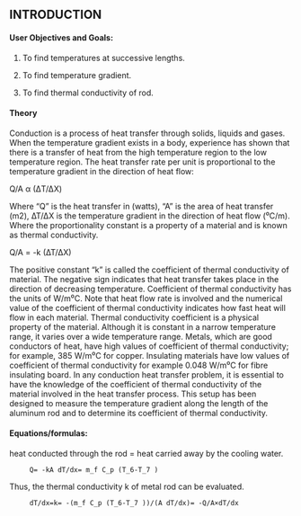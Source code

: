 ## INTRODUCTION<br>

#### User Objectives and Goals:

  1. To find temperatures at successive lengths.

  2. To find temperature gradient.
  3. To find thermal conductivity of rod.


#### Theory
Conduction is a process of heat transfer through solids, liquids and gases. When the temperature gradient exists in a body, experience has shown that there is a transfer of heat from the high temperature region to the low temperature region. The heat transfer rate per unit is proportional to the temperature gradient in the direction of heat flow:  

Q/A α (∆T/∆X)

Where “Q” is the heat transfer in (watts), “A” is the area of heat transfer (m2), ∆T/∆X is the temperature gradient in the direction of heat flow (⁰C/m). Where the proportionality constant is a property of a material and is known as thermal conductivity.  

Q/A = -k (∆T/∆X)  

The positive constant “k” is called the coefficient of thermal conductivity of material. The negative sign indicates that heat transfer takes place in the direction of decreasing temperature. Coefficient of thermal conductivity has the units of W/m⁰C. Note that heat flow rate is involved and the numerical value of the coefficient of thermal conductivity indicates how fast heat will flow in each material. Thermal conductivity coefficient is a physical property of the material. Although it is constant in a narrow temperature range, it varies over a wide temperature range. Metals, which are good conductors of heat, have high values of coefficient of thermal conductivity;  
for example, 385 W/m⁰C for copper. Insulating materials have low values of coefficient of thermal conductivity for example 0.048 W/m⁰C for fibre insulating board. In any conduction heat transfer problem, it is essential to have the knowledge of the coefficient of thermal conductivity of the material involved in the heat transfer process. This setup has been designed to measure the temperature gradient along the length of the aluminum rod and to determine its coefficient of thermal conductivity.  


#### Equations/formulas:

heat conducted through the rod = heat carried away by the cooling water.

         Q= -kA dT/dx= m_f C_p (T_6-T_7 )

  Thus, the thermal conductivity k of metal rod can be evaluated.  

         dT/dx=k= -(m_f C_p (T_6-T_7 ))/(A dT/dx)= -Q/A×dT/dx
